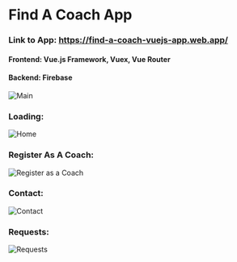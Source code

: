 # Find A Coach App

### Link to App: https://find-a-coach-vuejs-app.web.app/

#### Frontend: Vue.js Framework, Vuex, Vue Router
#### Backend: Firebase

![Main]()


### Loading:

![Home]()


### Register As A Coach:

![Register as a Coach]()


### Contact:

![Contact]()


### Requests:

![Requests]()
